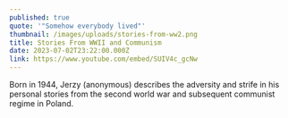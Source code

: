 ```yaml
---
published: true
quote: '"Somehow everybody lived"'
thumbnail: /images/uploads/stories-from-ww2.png
title: Stories From WWII and Communism
date: 2023-07-02T23:22:00.000Z
link: https://www.youtube.com/embed/SUIV4c_gcNw
---
```

Born in 1944, Jerzy (anonymous) describes the adversity and strife in his personal stories from the second world war and subsequent communist regime in Poland.
